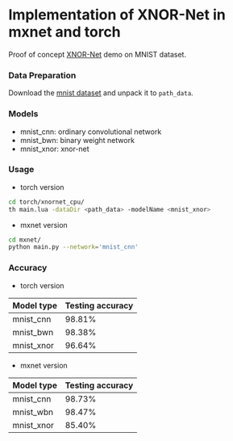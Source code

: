 # Implementation of XNOR-Net in mxnet and torch #

Proof of concept [XNOR-Net](https://github.com/allenai/XNOR-Net.git) demo on MNIST dataset.

### Data Preparation ###
Download the [mnist dataset](http://yann.lecun.com/exdb/mnist/) and unpack it to `path_data`.

### Models ###
* mnist_cnn: ordinary convolutional network
* mnist_bwn: binary weight network
* mnist_xnor: xnor-net

### Usage ###
* torch version
```bash
cd torch/xnornet_cpu/
th main.lua -dataDir <path_data> -modelName <mnist_xnor>
```

* mxnet version
```bash
cd mxnet/
python main.py --network='mnist_cnn'
```
### Accuracy ###
* torch version

| Model type | Testing accuracy |
| ------------ | ----------- |
| mnist_cnn | 98.81% |
| mnist_bwn | 98.38% |
| mnist_xnor | 96.64% |

* mxnet version

| Model type | Testing accuracy |
| ------------ | ----------- |
| mnist_cnn | 98.73% |
| mnist_wbn | 98.47% |
| mnist_xnor | 85.40% |
